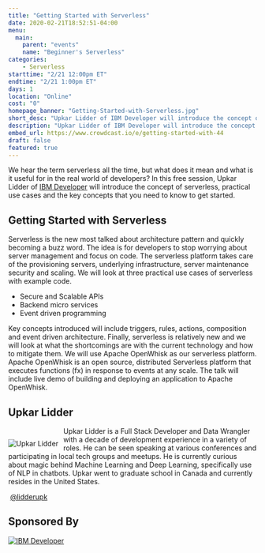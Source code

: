 ```yaml
---
title: "Getting Started with Serverless"
date: 2020-02-21T18:52:51-04:00
menu:
  main:
    parent: "events"
    name: "Beginner's Serverless"
categories:
    - Serverless
starttime: "2/21 12:00pm ET"
endtime: "2/21 1:00pm ET"
days: 1
location: "Online"
cost: "0"
homepage_banner: "Getting-Started-with-Serverless.jpg"
short_desc: "Upkar Lidder of IBM Developer will introduce the concept of serverless, practical use cases and the key concepts that you need to know to get started."
description: "Upkar Lidder of IBM Developer will introduce the concept of serverless, practical use cases and the key concepts that you need to know to get started."
embed_url: https://www.crowdcast.io/e/getting-started-with-44
draft: false
featured: true
---
```


We hear the term serverless all the time, but what does it mean and what is it useful for in the real world of developers? In this free session, Upkar Lidder of [IBM Developer](https://developer.ibm.com/) will introduce the concept of serverless, practical use cases and the key concepts that you need to know to get started.

## Getting Started with Serverless

Serverless is the new most talked about architecture pattern and quickly becoming a buzz word. The idea is for developers to stop worrying about server management and focus on code. The serverless platform takes care of the provisioning servers, underlying infrastructure, server maintenance security and scaling. We will look at three practical use cases of serverless with example code.

* Secure and Scalable APIs
* Backend micro services
* Event driven programming

Key concepts introduced will include triggers, rules, actions, composition and event driven architecture. Finally, serverless is relatively new and we will look at what the shortcomings are with the current technology and how to mitigate them. We will use Apache OpenWhisk as our serverless platform. Apache OpenWhisk is an open source, distributed Serverless platform that executes functions (fx) in response to events at any scale. The talk will include live demo of building and deploying an application to Apache OpenWhisk.

## Upkar Lidder

<img src="/img/speakers/UpkarLidder.jpg" style="float:left;margin-right: 10px;margin-top: 25px;" alt="Upkar Lidder">

Upkar Lidder is a Full Stack Developer and Data Wrangler with a decade of development experience in a variety of roles. He can be seen speaking at various conferences and participating in local tech groups and meetups. He is currently curious about magic behind Machine Learning and Deep Learning, specifically use of NLP in chatbots. Upkar went to graduate school in Canada and currently resides in the United States.

<a class="social social-twitter" href="https://twitter.com/lidderupk" target="_blank" aria-label="twitter" style="float:left;">
  <i class="ui-twitter"></i>
</a>

&nbsp;[@lidderupk](https://twitter.com/lidderupk)

## Sponsored By

[![IBM Developer](/img/banners/IBM_Developer.png)](https://developer.ibm.com/)